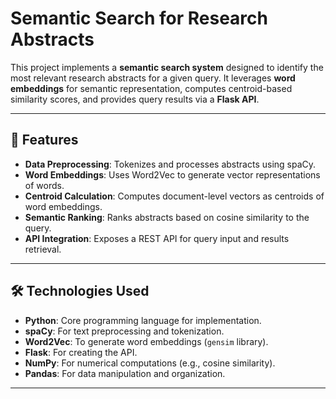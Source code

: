 # Semantic Search for Research Abstracts  

This project implements a **semantic search system** designed to identify the most relevant research abstracts for a given query. It leverages **word embeddings** for semantic representation, computes centroid-based similarity scores, and provides query results via a **Flask API**.  

---

## 🚀 Features  
- **Data Preprocessing**: Tokenizes and processes abstracts using spaCy.  
- **Word Embeddings**: Uses Word2Vec to generate vector representations of words.  
- **Centroid Calculation**: Computes document-level vectors as centroids of word embeddings.  
- **Semantic Ranking**: Ranks abstracts based on cosine similarity to the query.  
- **API Integration**: Exposes a REST API for query input and results retrieval.  

---

## 🛠️ Technologies Used  
- **Python**: Core programming language for implementation.  
- **spaCy**: For text preprocessing and tokenization.  
- **Word2Vec**: To generate word embeddings (`gensim` library).  
- **Flask**: For creating the API.  
- **NumPy**: For numerical computations (e.g., cosine similarity).  
- **Pandas**: For data manipulation and organization.  

---

